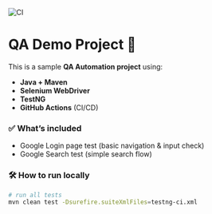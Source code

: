 
![CI](https://github.com/aryabugchaser/google-search-test/actions/workflows/tests.yml/badge.svg)


# QA Demo Project 🚀

This is a sample **QA Automation project** using:

- **Java + Maven**
- **Selenium WebDriver**
- **TestNG**
- **GitHub Actions** (CI/CD)

### ✅ What’s included
- Google Login page test (basic navigation & input check)
- Google Search test (simple search flow)

### 🛠️ How to run locally
```bash
# run all tests
mvn clean test -Dsurefire.suiteXmlFiles=testng-ci.xml

